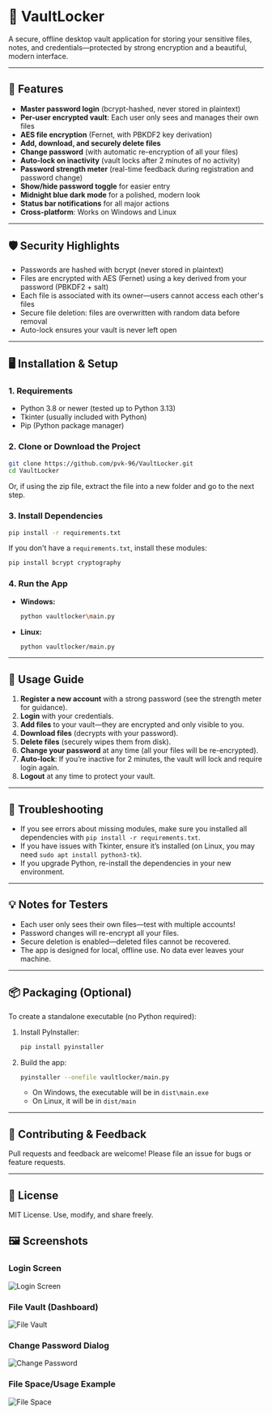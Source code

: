# 🔐 VaultLocker

A secure, offline desktop vault application for storing your sensitive files, notes, and credentials—protected by strong encryption and a beautiful, modern interface.

---

## 🚀 Features

- **Master password login** (bcrypt-hashed, never stored in plaintext)
- **Per-user encrypted vault**: Each user only sees and manages their own files
- **AES file encryption** (Fernet, with PBKDF2 key derivation)
- **Add, download, and securely delete files**
- **Change password** (with automatic re-encryption of all your files)
- **Auto-lock on inactivity** (vault locks after 2 minutes of no activity)
- **Password strength meter** (real-time feedback during registration and password change)
- **Show/hide password toggle** for easier entry
- **Midnight blue dark mode** for a polished, modern look
- **Status bar notifications** for all major actions
- **Cross-platform**: Works on Windows and Linux

---

## 🛡️ Security Highlights

- Passwords are hashed with bcrypt (never stored in plaintext)
- Files are encrypted with AES (Fernet) using a key derived from your password (PBKDF2 + salt)
- Each file is associated with its owner—users cannot access each other's files
- Secure file deletion: files are overwritten with random data before removal
- Auto-lock ensures your vault is never left open

---

## 🖥️ Installation & Setup

### 1. **Requirements**
- Python 3.8 or newer (tested up to Python 3.13)
- Tkinter (usually included with Python)
- Pip (Python package manager)


### 2. **Clone or Download the Project**
```bash
git clone https://github.com/pvk-96/VaultLocker.git
cd VaultLocker
```
Or, if using the zip file, extract the file into a new folder and go to the next step.


### 3. **Install Dependencies**
```bash
pip install -r requirements.txt
```
If you don't have a `requirements.txt`, install these modules:
```bash
pip install bcrypt cryptography
```

### 4. **Run the App**
- **Windows:**
  ```bash
  python vaultlocker\main.py
  ```
- **Linux:**
  ```bash
  python vaultlocker/main.py
  ```

---

## 📝 Usage Guide

1. **Register a new account** with a strong password (see the strength meter for guidance).
2. **Login** with your credentials.
3. **Add files** to your vault—they are encrypted and only visible to you.
4. **Download files** (decrypts with your password).
5. **Delete files** (securely wipes them from disk).
6. **Change your password** at any time (all your files will be re-encrypted).
7. **Auto-lock**: If you’re inactive for 2 minutes, the vault will lock and require login again.
8. **Logout** at any time to protect your vault.

---

## 🐞 Troubleshooting
- If you see errors about missing modules, make sure you installed all dependencies with `pip install -r requirements.txt`.
- If you have issues with Tkinter, ensure it’s installed (on Linux, you may need `sudo apt install python3-tk`).
- If you upgrade Python, re-install the dependencies in your new environment.

---

## 💡 Notes for Testers
- Each user only sees their own files—test with multiple accounts!
- Password changes will re-encrypt all your files.
- Secure deletion is enabled—deleted files cannot be recovered.
- The app is designed for local, offline use. No data ever leaves your machine.

---

## 📦 Packaging (Optional)
To create a standalone executable (no Python required):

1. Install PyInstaller:
   ```bash
   pip install pyinstaller
   ```
2. Build the app:
   ```bash
   pyinstaller --onefile vaultlocker/main.py
   ```
   - On Windows, the executable will be in `dist\main.exe`
   - On Linux, it will be in `dist/main`

---

## 🤝 Contributing & Feedback
Pull requests and feedback are welcome! Please file an issue for bugs or feature requests.

---

## 📝 License
MIT License. Use, modify, and share freely. 

## 🖼️ Screenshots

### Login Screen
![Login Screen](ss/homepage)

### File Vault (Dashboard)
![File Vault](ss/files)

### Change Password Dialog
![Change Password](ss/password)

### File Space/Usage Example
![File Space](ss/filespace) 
